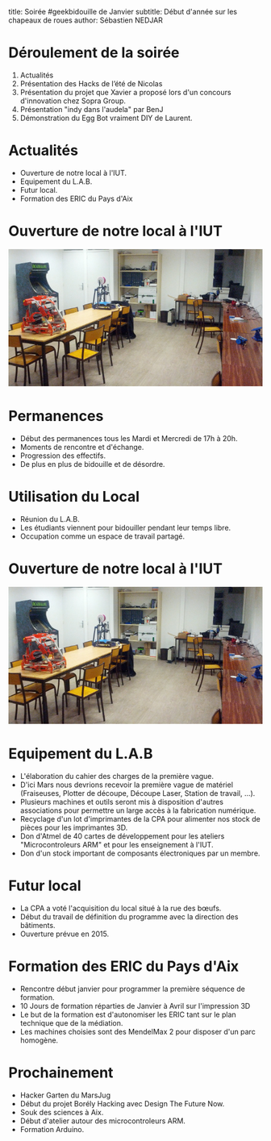 title: Soirée #geekbidouille de Janvier
subtitle: Début d'année sur les chapeaux de roues
author: Sébastien NEDJAR

# Déroulement de la soirée
1. Actualités
1. Présentation des Hacks de l’été de Nicolas
1. Présentation du projet que Xavier a proposé lors d'un concours d'innovation chez Sopra Group.
1. Présentation "indy dans l'audela" par BenJ
1. Démonstration du Egg Bot vraiment DIY de Laurent.


# Actualités
- Ouverture de notre local à l'IUT.
- Equipement du L.A.B.
- Futur local.
- Formation des ERIC du Pays d'Aix

# Ouverture de notre local à l'IUT
![local](local.jpg)

# Permanences 
- Début des permanences tous les Mardi et Mercredi de 17h à 20h.
- Moments de rencontre et d'échange.
- Progression des effectifs.
- De plus en plus de bidouille et de désordre.

# Utilisation du Local
- Réunion du L.A.B.
- Les étudiants viennent pour bidouiller pendant leur temps libre.
- Occupation comme un espace de travail partagé.

# Ouverture de notre local à l'IUT
![local](local.jpg)

# Equipement du L.A.B
- L'élaboration du cahier des charges de la première vague.
- D'ici Mars nous devrions recevoir la première vague de matériel (Fraiseuses, Plotter de découpe, Découpe Laser, Station de travail, ...).
- Plusieurs machines et outils seront mis à disposition d'autres associations pour permettre 
un large accès à la fabrication numérique.
- Recyclage d'un lot d'imprimantes de la CPA pour alimenter nos stock de pièces pour les imprimantes 3D. 
- Don d'Atmel de 40 cartes de développement pour les ateliers "Microcontroleurs ARM" et pour les enseignement à l'IUT.
- Don d'un stock important de composants électroniques par un membre.

# Futur local
- La CPA a voté l'acquisition du local situé à la rue des bœufs.
- Début du travail de définition du programme avec la direction des bâtiments.
- Ouverture prévue en 2015. 

# Formation des ERIC du Pays d'Aix
- Rencontre début janvier pour programmer la première séquence de formation.
- 10 Jours de formation réparties de Janvier à Avril sur l'impression 3D
- Le but de la formation est d'autonomiser les ERIC tant sur le plan technique que de la médiation.
- Les machines choisies sont des MendelMax 2 pour disposer d'un parc homogène.

# Prochainement
- Hacker Garten du MarsJug
- Début du projet Borély Hacking avec Design The Future Now.
- Souk des sciences à Aix.
- Début d'atelier autour des microcontroleurs ARM.
- Formation Arduino.

